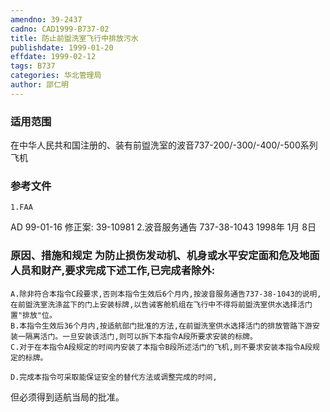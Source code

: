 ```yaml
---
amendno: 39-2437
cadno: CAD1999-B737-02
title: 防止前盥洗室飞行中排放污水
publishdate: 1999-01-20
effdate: 1999-02-12
tags: B737
categories: 华北管理局
author: 邵仁明
---
```


### 适用范围 
在中华人民共和国注册的、装有前盥洗室的波音737-200/-300/-400/-500系列飞机

<!--more-->
### 参考文件
    1.FAA 
AD 99-01-16 修正案: 39-10981 
    2.波音服务通告 737-38-1043 1998年 1月 8日

### 原因、措施和规定     为防止损伤发动机、机身或水平安定面和危及地面人员和财产,要求完成下述工作,已完成者除外: 
    A.除非符合本指令C段要求,否则本指令生效后6个月内,按波音服务通告737-38-1043的说明,在前盥洗室洗涤盆下的门上安装标牌,以告诫客舱机组在飞行中不得将前盥洗室供水选择活门置"排放"位。 
    B.本指令生效后36个月内,按适航部门批准的方法,在前盥洗室供水选择活门的排放管路下游安装一隔离活门。一旦安装该活门,则可以拆下本指令A段所要求安装的标牌。 
    C.对于在本指令A段规定的时间内安装了本指令B段所述活门的飞机,则不要求安装本指令A段规定的标牌。     

    D.完成本指令可采取能保证安全的替代方法或调整完成的时间,
  
但必须得到适航当局的批准。
